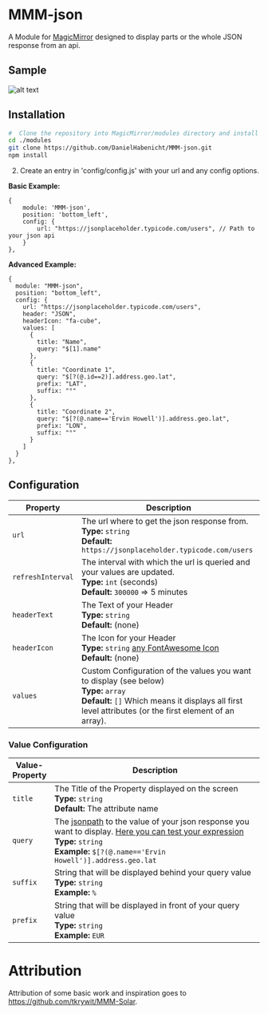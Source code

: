 # MMM-json

A Module for [MagicMirror](https://github.com/MichMich/MagicMirror) designed to display parts or the whole JSON response from an api.

## Sample

![alt text](https://github.com/DanielHabenicht/MMM-json/raw/main/sample.png "Example")

## Installation

```bash
#  Clone the repository into MagicMirror/modules directory and install the dependencies
cd ./modules
git clone https://github.com/DanielHabenicht/MMM-json.git
npm install
```

2. Create an entry in 'config/config.js' with your url and any config options.

**Basic Example:**

```jsonc
{
    module: 'MMM-json',
	position: 'bottom_left',
	config: {
		url: "https://jsonplaceholder.typicode.com/users", // Path to your json api
	}
},
```

**Advanced Example:**

```jsonc
{
  module: "MMM-json",
  position: "bottom_left",
  config: {
    url: "https://jsonplaceholder.typicode.com/users",
    header: "JSON",
    headerIcon: "fa-cube",
    values: [
      {
        title: "Name",
        query: "$[1].name"
      },
      {
        title: "Coordinate 1",
        query: "$[?(@.id==2)].address.geo.lat",
        prefix: "LAT",
        suffix: "°"
      },
      {
        title: "Coordinate 2",
        query: "$[?(@.name=='Ervin Howell')].address.geo.lat",
        prefix: "LON",
        suffix: "°"
      }
    ]
  }
},
```

## Configuration

<table width="100%">
	<thead>
		<tr>
			<th>Property</th>
			<th width="100%">Description</th>
		</tr>
	<thead>
	<tbody>
		<tr>
			<td><code>url</code></td>
			<td>The url where to get the json response from.
				<br><b>Type:</b> <code>string</code>
				<br><b>Default:</b> <code>https://jsonplaceholder.typicode.com/users</code>
			</td>
		</tr>
		<tr>
			<td><code>refreshInterval</code></td>
			<td>The interval with which the url is queried and your values are updated.
				<br><b>Type:</b> <code>int</code> (seconds)
				<br><b>Default:</b> <code>300000</code> => 5 minutes
			</td>
		</tr>
		<tr>
			<td><code>headerText</code></td>
			<td>The Text of your Header
				<br><b>Type:</b> <code>string</code>
				<br><b>Default:</b> <code></code> (none)
			</td>
		</tr>
		<tr>
			<td><code>headerIcon</code></td>
			<td>The Icon for your Header
				<br><b>Type:</b> <code>string</code> <a href="https://fontawesome.com/icons?d=gallery">any FontAwesome Icon</a>
				<br><b>Default:</b> <code></code> (none)
			</td>
		</tr>
		<tr>
			<td><code>values</code></td>
			<td>Custom Configuration of the values you want to display (see below)
				<br><b>Type:</b> <code>array</code>
				<br><b>Default:</b> <code>[]</code> Which means it displays all first level attributes (or the first element of an array).
			</td>
		</tr>
	</tbody>
</table>

### Value Configuration

<table width="100%">
	<thead>
		<tr>
			<th>Value-Property</th>
			<th width="100%">Description</th>
		</tr>
	<thead>
	<tbody>
		<tr>
			<td><code>title</code></td>
			<td>The Title of the Property displayed on the screen
				<br><b>Type:</b> <code>string</code>
				<br><b>Default:</b> The attribute name
			</td>
		</tr>
		<tr>
			<td><code>query</code></td>
			<td>The <a href="https://restfulapi.net/json-jsonpath/">jsonpath</a> to the value of your json response you want to display. <a href="https://jsonpath.com/">Here you can test your expression</a>
				<br><b>Type:</b> <code>string</code>
				<br><b>Example:</b> <code>$[?(@.name=='Ervin Howell')].address.geo.lat</code>
			</td>
		</tr>
		<tr>
			<td><code>suffix</code></td>
			<td>String that will be displayed behind your query value
				<br><b>Type:</b> <code>string</code>
				<br><b>Example:</b> <code>%</code>
			</td>
		</tr>
    <tr>
			<td><code>prefix</code></td>
			<td>String that will be displayed in front of your query value
				<br><b>Type:</b> <code>string</code>
				<br><b>Example:</b> <code>EUR</code>
			</td>
		</tr>
	</tbody>
</table>

# Attribution

Attribution of some basic work and inspiration goes to https://github.com/tkrywit/MMM-Solar.
